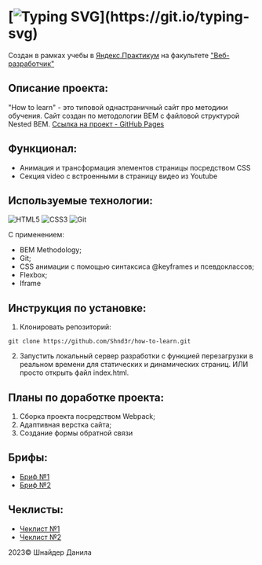 # [![Typing SVG](https://readme-typing-svg.demolab.com?font=Fira+Code&size=30&pause=1000&width=435&lines=Проект:+"How+to+learn")](https://git.io/typing-svg)
Создан в рамках учебы в [Яндекс.Практикум](https://practicum.yandex.ru/) на факультете ["Веб-разработчик"](https://practicum.yandex.ru/web/)

## Описание проекта:
"How to learn" - это типовой однастраничный сайт про методики обучения. Сайт создан по методологии BEM с файловой структурой Nested BEM.
[Ссылка на проект - GitHub Pages](https://skillbox.ru/media/ "Сайт проекта How to Learn") 

## Функционал:
- Анимация и трансформация элементов страницы посредством CSS
- Секция video с встроенными в страницу видео из Youtube

## Используемые технологии:
![HTML5](https://img.shields.io/badge/html5-%23E34F26.svg?style=for-the-badge&logo=html5&logoColor=white) 
![CSS3](https://img.shields.io/badge/css3-%231572B6.svg?style=for-the-badge&logo=css3&logoColor=white)
![Git](https://img.shields.io/badge/git-%23F05033.svg?style=for-the-badge&logo=git&logoColor=white)

С применением:
* BEM Methodology;
* Git;
* CSS анимации с помощью синтаксиса @keyframes и псевдоклассов;
* Flexbox;
* Iframe

## Инструкция по установке: 
1. Клонировать репозиторий:
```
git clone https://github.com/Shnd3r/how-to-learn.git
```
2. Запустить локальный сервер разработки с функцией перезагрузки в реальном времени для статических и динамических страниц.
ИЛИ просто открыть файл index.html.

## Планы по доработке проекта:
1. Сборка проекта посредством Webpack;
2. Адаптивная верстка сайта;
3. Создание формы обратной связи

## Брифы:
- [Бриф №1](https://drive.google.com/file/d/162SvWCAU8Z8Zkxu70alZNEL_tIMu6x1-/view?usp=drive_link)
- [Бриф №2](https://drive.google.com/file/d/1eGXI7NU04rlJsNk_u1g3uikmepOP5dEQ/view?usp=drive_link)

## Чеклисты:
- [Чеклист №1](https://drive.google.com/file/d/1kXIS5-l7i4TRKT9UITCdAQ4pXx79C3zw/view?usp=drive_link)
- [Чеклист №2](https://drive.google.com/file/d/1IRQC0hDJTPFk0n9r8IAoE_BMRxlfcyg_/view?usp=drive_link)
  
2023© Шнайдер Данила



